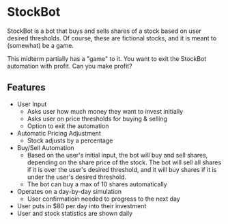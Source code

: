 # StockBot 

StockBot is a bot that buys and sells shares of a stock based on user desired thresholds. Of course, these are fictional stocks, and it is meant to (somewhat) be a game.

This midterm partially has a "game" to it. You want to exit the StockBot automation with profit. Can you make profit?

## Features
- User Input
  - Asks user how much money they want to invest initially
  - Asks user on price thresholds for buying & selling
  - Option to exit the automation
- Automatic Pricing Adjustment
  - Stock adjusts by a percentage
- Buy/Sell Automation
  - Based on the user's initial input, the bot will buy and sell shares, depending on the share price of the stock. The bot will sell all shares if it is over the user's desired threshold, and it will buy shares if it is under the user's desired threshold.
  - The bot can buy a max of 10 shares automatically
- Operates on a day-by-day simulation
  - User confirmatioin needed to progress to the next day
- User puts in $80 per day into their investment
- User and stock statistics are shown daily
